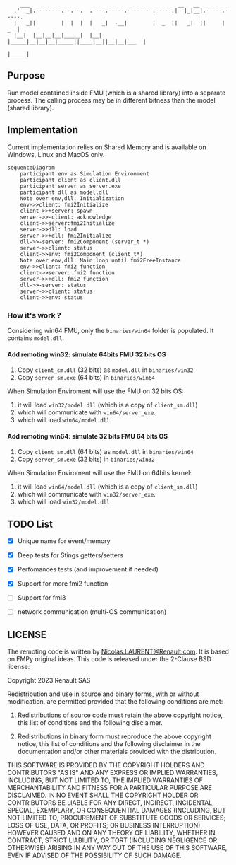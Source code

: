 ```
    ___                                               __   __              
  .'  _|.--------.--.--.  .----.-----.--------.-----.|  |_|__|.-----.-----.
  |   _||        |  |  |  |   _|  -__|        |  _  ||   _|  ||     |  _  |
  |__|  |__|__|__|_____|  |__| |_____|__|__|__|_____||____|__||__|__|___  |
                                                                    |_____|
```

## Purpose

Run model contained inside FMU (which is a shared library) into a separate process.
The calling process may be in different bitness than the model (shared library).

## Implementation

Current implementation relies on Shared Memory and is available on Windows, Linux and MacOS only.

```mermaid
sequenceDiagram
    participant env as Simulation Environment
    participant client as client.dll
    participant server as server.exe
    participant dll as model.dll
    Note over env,dll: Initialization
    env->>client: fmi2Initialize
    client->>+server: spawn
    server->>-client: acknowledge
    client->>server:fmi2Initialize
    server->>dll: load
    server->>+dll: fmi2Initialize
    dll->>-server: fmi2Component (server_t *)
    server->>client: status
    client->>env: fmi2Component (client_t*)
    Note over env,dll: Main loop until fmi2FreeInstance
    env->>client: fmi2 function
    client->>server: fmi2 function
    server->>+dll: fmi2 function
    dll->>-server: status
    server->>client: status
    client->>env: status
```

### How it's work ?

Considering win64 FMU, only the `binaries/win64` folder is populated. It contains `model.dll`.

#### Add remoting win32: simulate 64bits FMU 32 bits OS
  1. Copy `client_sm.dll` (32 bits) as `model.dll` in `binaries/win32`
  2. Copy `server_sm.exe` (64 bits) in `binaries/win64`
  
When Simulation Enviroment will use the FMU on 32 bits OS:
  1. it will load  `win32/model.dll` (which is a copy of `client_sm.dll`)
  2. which will communicate with `win64/server_exe`.
  3. which will load `win64/model.dll` 

#### Add remoting win64: simulate 32 bits FMU 64 bits OS
  1. Copy `client_sm.dll` (64 bits) as `model.dll` in `binaries/win64`
  3. Copy `server_sm.exe` (32 bits) in `binaries/win32`
  
  When Simulation Enviroment will use the FMU on 64bits kernel:
  1. it will load  `win64/model.dll` (which is a copy of `client_sm.dll`)
  2. which will communicate with `win32/server_exe`.
  3. which will load `win32/model.dll` 


## TODO List

- [X] Unique name for event/memory
- [X] Deep tests for Stings getters/setters
- [X] Perfomances tests (and improvement if needed)
- [X] Support for more fmi2 function
- [ ] Support for fmi3
- [ ] network communication (multi-OS communication)


## LICENSE

The remoting code is written by Nicolas.LAURENT@Renault.com. It is based on FMPy original ideas.
This code is released under the 2-Clause BSD license:

Copyright 2023 Renault SAS

Redistribution and use in source and binary forms, with or without modification, are permitted
provided that the following conditions are met:

1. Redistributions of source code must retain the above copyright notice, this list of conditions
   and the following disclaimer.

2. Redistributions in binary form must reproduce the above copyright notice, this list of conditions
   and the following disclaimer in the documentation and/or other materials provided with 
   the distribution.

THIS SOFTWARE IS PROVIDED BY THE COPYRIGHT HOLDERS AND CONTRIBUTORS "AS IS" AND ANY EXPRESS OR
IMPLIED WARRANTIES, INCLUDING, BUT NOT LIMITED TO, THE IMPLIED WARRANTIES OF MERCHANTABILITY AND
FITNESS FOR A PARTICULAR PURPOSE ARE DISCLAIMED. IN NO EVENT SHALL THE COPYRIGHT HOLDER OR 
CONTRIBUTORS BE LIABLE FOR ANY DIRECT, INDIRECT, INCIDENTAL, SPECIAL, EXEMPLARY, OR 
CONSEQUENTIAL DAMAGES (INCLUDING, BUT NOT LIMITED TO, PROCUREMENT OF SUBSTITUTE GOODS OR SERVICES;
LOSS OF USE, DATA, OR PROFITS; OR BUSINESS INTERRUPTION) HOWEVER CAUSED AND ON ANY THEORY 
OF LIABILITY, WHETHER IN CONTRACT, STRICT LIABILITY, OR TORT (INCLUDING NEGLIGENCE OR OTHERWISE)
ARISING IN ANY WAY OUT OF THE USE OF THIS SOFTWARE, EVEN IF ADVISED OF THE POSSIBILITY OF SUCH
DAMAGE.
